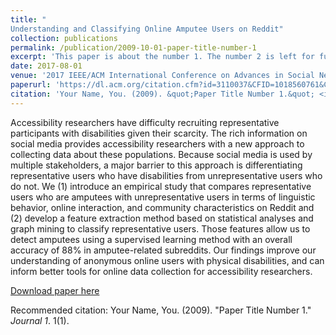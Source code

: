 ```yaml
---
title: "
Understanding and Classifying Online Amputee Users on Reddit"
collection: publications
permalink: /publication/2009-10-01-paper-title-number-1
excerpt: 'This paper is about the number 1. The number 2 is left for future work.'
date: 2017-08-01
venue: '2017 IEEE/ACM International Conference on Advances in Social Networks Analysis and Mining 2017 (ASONAM '17)'
paperurl: 'https://dl.acm.org/citation.cfm?id=3110037&CFID=1018560761&CFTOKEN=17541270'
citation: 'Your Name, You. (2009). &quot;Paper Title Number 1.&quot; <i>Journal 1</i>. 1(1).'
---
```

Accessibility researchers have difficulty recruiting representative participants with disabilities given their scarcity. The rich information on social media provides accessibility researchers with a new approach to collecting data about these populations. Because social media is used by multiple stakeholders, a major barrier to this approach is differentiating representative users who have disabilities from unrepresentative users who do not. We (1) introduce an empirical study that compares representative users who are amputees with unrepresentative users in terms of linguistic behavior, online interaction, and community characteristics on Reddit and (2) develop a feature extraction method based on statistical analyses and graph mining to classify representative users. Those features allow us to detect amputees using a supervised learning method with an overall accuracy of 88% in amputee-related subreddits. Our findings improve our understanding of anonymous online users with physical disabilities, and can inform better tools for online data collection for accessibility researchers.

[Download paper here](https://dl.acm.org/citation.cfm?id=3110037&CFID=1018560761&CFTOKEN=17541270)

Recommended citation: Your Name, You. (2009). "Paper Title Number 1." <i>Journal 1</i>. 1(1).
